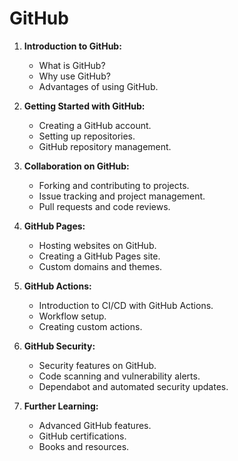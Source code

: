 # GitHub

1. **Introduction to GitHub:**
   - What is GitHub?
   - Why use GitHub?
   - Advantages of using GitHub.

2. **Getting Started with GitHub:**
   - Creating a GitHub account.
   - Setting up repositories.
   - GitHub repository management.

3. **Collaboration on GitHub:**
   - Forking and contributing to projects.
   - Issue tracking and project management.
   - Pull requests and code reviews.

4. **GitHub Pages:**
   - Hosting websites on GitHub.
   - Creating a GitHub Pages site.
   - Custom domains and themes.

5. **GitHub Actions:**
   - Introduction to CI/CD with GitHub Actions.
   - Workflow setup.
   - Creating custom actions.

6. **GitHub Security:**
   - Security features on GitHub.
   - Code scanning and vulnerability alerts.
   - Dependabot and automated security updates.

7. **Further Learning:**
   - Advanced GitHub features.
   - GitHub certifications.
   - Books and resources.
